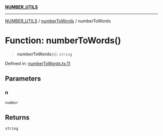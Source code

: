 [**NUMBER_UTILS**](../../README.md)

***

[NUMBER_UTILS](../../README.md) / [numberToWords](../README.md) / numberToWords

# Function: numberToWords()

> **numberToWords**(`n`): `string`

Defined in: [numberToWords.ts:11](https://github.com/dailker/everyutil-js/blob/7799f3f003cb23f425be3f1c83c38483e2648188/src/number/numberToWords.ts#L11)

## Parameters

### n

`number`

## Returns

`string`

